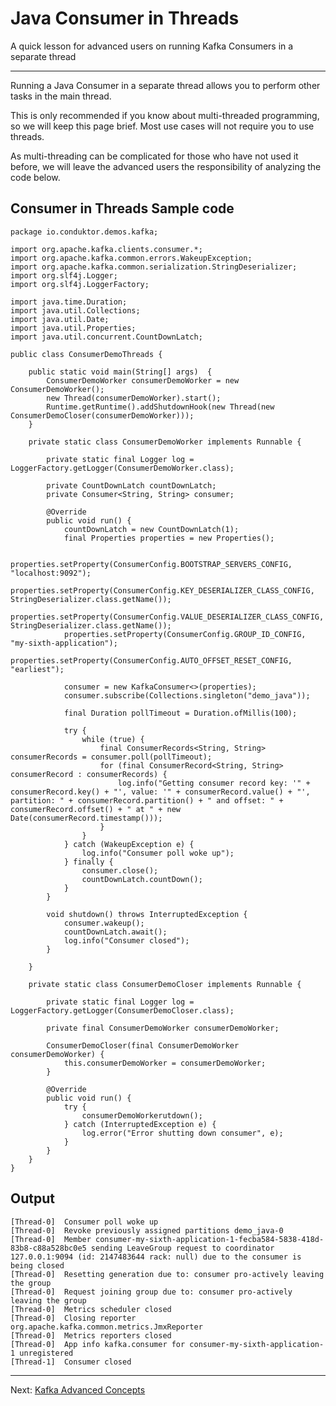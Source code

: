 Java Consumer in Threads
========================

A quick lesson for advanced users on running Kafka Consumers in a separate thread

* * *

Running a Java Consumer in a separate thread allows you to perform other tasks in the main thread.

This is only recommended if you know about multi-threaded programming, so we will keep this page brief. Most use cases will not require you to use threads.

As multi-threading can be complicated for those who have not used it before, we will leave the advanced users the responsibility of analyzing the code below.

Consumer in Threads Sample code
-------------------------------

[](#Consumer-in-Threads-Sample-code-0)

```
package io.conduktor.demos.kafka;

import org.apache.kafka.clients.consumer.*;
import org.apache.kafka.common.errors.WakeupException;
import org.apache.kafka.common.serialization.StringDeserializer;
import org.slf4j.Logger;
import org.slf4j.LoggerFactory;

import java.time.Duration;
import java.util.Collections;
import java.util.Date;
import java.util.Properties;
import java.util.concurrent.CountDownLatch;

public class ConsumerDemoThreads {

    public static void main(String[] args)  {
        ConsumerDemoWorker consumerDemoWorker = new ConsumerDemoWorker();
        new Thread(consumerDemoWorker).start();
        Runtime.getRuntime().addShutdownHook(new Thread(new ConsumerDemoCloser(consumerDemoWorker)));
    }

    private static class ConsumerDemoWorker implements Runnable {

        private static final Logger log = LoggerFactory.getLogger(ConsumerDemoWorker.class);

        private CountDownLatch countDownLatch;
        private Consumer<String, String> consumer;

        @Override
        public void run() {
            countDownLatch = new CountDownLatch(1);
            final Properties properties = new Properties();

            properties.setProperty(ConsumerConfig.BOOTSTRAP_SERVERS_CONFIG, "localhost:9092");
            properties.setProperty(ConsumerConfig.KEY_DESERIALIZER_CLASS_CONFIG, StringDeserializer.class.getName());
            properties.setProperty(ConsumerConfig.VALUE_DESERIALIZER_CLASS_CONFIG, StringDeserializer.class.getName());
            properties.setProperty(ConsumerConfig.GROUP_ID_CONFIG, "my-sixth-application");
            properties.setProperty(ConsumerConfig.AUTO_OFFSET_RESET_CONFIG, "earliest");

            consumer = new KafkaConsumer<>(properties);
            consumer.subscribe(Collections.singleton("demo_java"));

            final Duration pollTimeout = Duration.ofMillis(100);

            try {
                while (true) {
                    final ConsumerRecords<String, String> consumerRecords = consumer.poll(pollTimeout);
                    for (final ConsumerRecord<String, String> consumerRecord : consumerRecords) {
                        log.info("Getting consumer record key: '" + consumerRecord.key() + "', value: '" + consumerRecord.value() + "', partition: " + consumerRecord.partition() + " and offset: " + consumerRecord.offset() + " at " + new Date(consumerRecord.timestamp()));
                    }
                }
            } catch (WakeupException e) {
                log.info("Consumer poll woke up");
            } finally {
                consumer.close();
                countDownLatch.countDown();
            }
        }

        void shutdown() throws InterruptedException {
            consumer.wakeup();
            countDownLatch.await();
            log.info("Consumer closed");
        }

    }

    private static class ConsumerDemoCloser implements Runnable {

        private static final Logger log = LoggerFactory.getLogger(ConsumerDemoCloser.class);

        private final ConsumerDemoWorker consumerDemoWorker;

        ConsumerDemoCloser(final ConsumerDemoWorker consumerDemoWorker) {
            this.consumerDemoWorker = consumerDemoWorker;
        }

        @Override
        public void run() {
            try {
                consumerDemoWorkerutdown();
            } catch (InterruptedException e) {
                log.error("Error shutting down consumer", e);
            }
        }
    }
}
```

Output
------

[](#Output-1)

```
[Thread-0]  Consumer poll woke up
[Thread-0]  Revoke previously assigned partitions demo_java-0
[Thread-0]  Member consumer-my-sixth-application-1-fecba584-5838-418d-83b8-c88a528bc0e5 sending LeaveGroup request to coordinator 127.0.0.1:9094 (id: 2147483644 rack: null) due to the consumer is being closed
[Thread-0]  Resetting generation due to: consumer pro-actively leaving the group
[Thread-0]  Request joining group due to: consumer pro-actively leaving the group
[Thread-0]  Metrics scheduler closed
[Thread-0]  Closing reporter org.apache.kafka.common.metrics.JmxReporter
[Thread-0]  Metrics reporters closed
[Thread-0]  App info kafka.consumer for consumer-my-sixth-application-1 unregistered
[Thread-1]  Consumer closed
```

---
Next: [Kafka Advanced Concepts](https://github.com/AbdoMusk/Apache-Kafka/tree/main/5-%20Kafka%20Advanced%20Concepts)